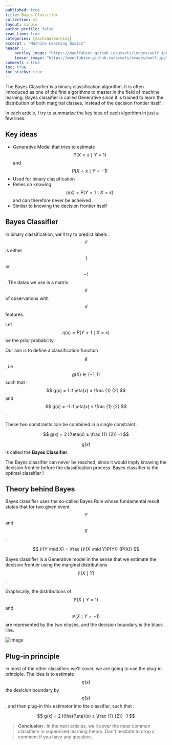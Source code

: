 ```yaml
---
published: true
title: Bayes Classifier
collection: st
layout: single
author_profile: false
read_time: true
categories: [machinelearning]
excerpt : "Machine Learning Basics"
header :
    overlay_image: "https://maelfabien.github.io/assets/images/wolf.jpg"
    teaser_image: "https://maelfabien.github.io/assets/images/wolf.jpg"
comments : true
toc: true
toc_sticky: true
---
```


The Bayes Classifier is a binary classification algorithm. It is often introduced as one of the first algorithms to master in the field of machine learning. Bayes classifier is called Generative since it is trained to learn the distribution of both marginal classes, instead of the decision frontier itself.

<script type="text/javascript" async
    src="https://cdn.mathjax.org/mathjax/latest/MathJax.js?config=TeX-MML-AM_CHTML">
</script>

In each article, I try to summarize the key idea of each algorithm in just a few lines. 

## Key ideas

- Generative Model that tries to estimate $$ P (X = x \mid Y = 1) $$ and $$ P (X = x \mid Y = -1) $$
- Used for binary classification
- Relies on knowing $$ \eta (x) = P (Y = 1 \mid X = x) $$ and can therefore never be acheived
- Similar to knowing the decision frontier itself

## Bayes Classifier

In binary classification, we'll try to predict labels : $$ Y $$ is either $$ 1 $$ or $$ -1 $$ . The datas we use is a matrix $$ X $$ of observations with $$ d $$ features.

Let $$ \eta (x) = P (Y = 1 \mid X = x) $$ be the *prior* probability. 

Our aim is to define a classification function $$ g $$, i.e $$ g(X) \in (-1,1) $$ such that :
$$ g(x) = 1 if \eta(x) ≥ \frac {1} {2} $$ and $$ g(x) = -1 if \eta(x) < \frac {1} {2} $$.

These two constraints can be combined in a single constraint :

$$ g(x) = 2 I(\eta(x) ≥ \frac {1} {2}) -1 $$

$$ g(x) $$ is called the **Bayes Classifier**.

The Bayes classifier can never be reached, since it would imply knowing the decision frontier before the classification process. Bayes classifier is the optimal classifier !

## Theory behind Bayes

Bayes classifier uses the so-called Bayes Rule whose fundamental result states that for two given event $$ Y $$ and $$ X $$ :

$$ ℙ(Y \mid X) = \frac {ℙ(X \mid Y)P(Y)} {P(X)} $$

Bayes classifier is a Generative model in the sense that we estimate the decision frontier using the marginal distributions $$ ℙ(X \mid Y) $$.

Graphically, the distributions of $$ ℙ(X \mid Y = 1) $$ and  $$ ℙ(X \mid Y = -1) $$ are represented by the two elipses, and the decision boundary is the black line.

![image](https://maelfabien.github.io/images/bayes.png)

## Plug-in principle

In most of the other classifiers we'll cover, we are going to use the plug-in principle. The idea is to estimate $$ \eta (x) $$ the desicion boundary by $$ \hat{\eta} (x) $$, and then plug-in this estimator into the classifier, such that :

$$ g(x) = 2 I(\hat{\eta}(x) ≥ \frac {1} {2}) -1 $$


> **Conclusion** : In the next articles, we'll cover the most common classifiers in supervised learning theory. Don't hesitate to drop a comment if you have any question. 
